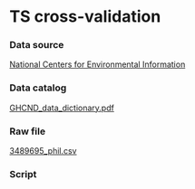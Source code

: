 # TS cross-validation

### Data source
[National Centers for Environmental Information](https://www.ncei.noaa.gov/cdo-web/datasets#GHCND)

### Data catalog

[GHCND_data_dictionary.pdf](https://github.com/GBlanch/Statistical-Methods/blob/main/1.Time-Series%20Cross-Validation/0.data/GHCND_data_dictionary.pdf)

### Raw file

[3489695_phil.csv](https://github.com/GBlanch/Statistical-Methods/blob/main/1.Time-Series%20Cross-Validation/0.data/3489695_phil.csv)

### Script

[]()




